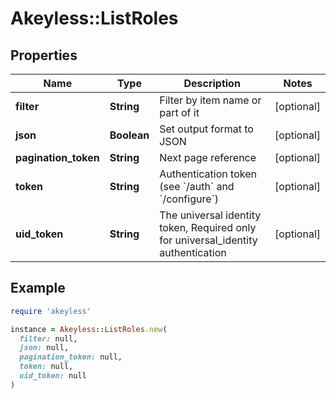 # Akeyless::ListRoles

## Properties

| Name | Type | Description | Notes |
| ---- | ---- | ----------- | ----- |
| **filter** | **String** | Filter by item name or part of it | [optional] |
| **json** | **Boolean** | Set output format to JSON | [optional] |
| **pagination_token** | **String** | Next page reference | [optional] |
| **token** | **String** | Authentication token (see &#x60;/auth&#x60; and &#x60;/configure&#x60;) | [optional] |
| **uid_token** | **String** | The universal identity token, Required only for universal_identity authentication | [optional] |

## Example

```ruby
require 'akeyless'

instance = Akeyless::ListRoles.new(
  filter: null,
  json: null,
  pagination_token: null,
  token: null,
  uid_token: null
)
```

